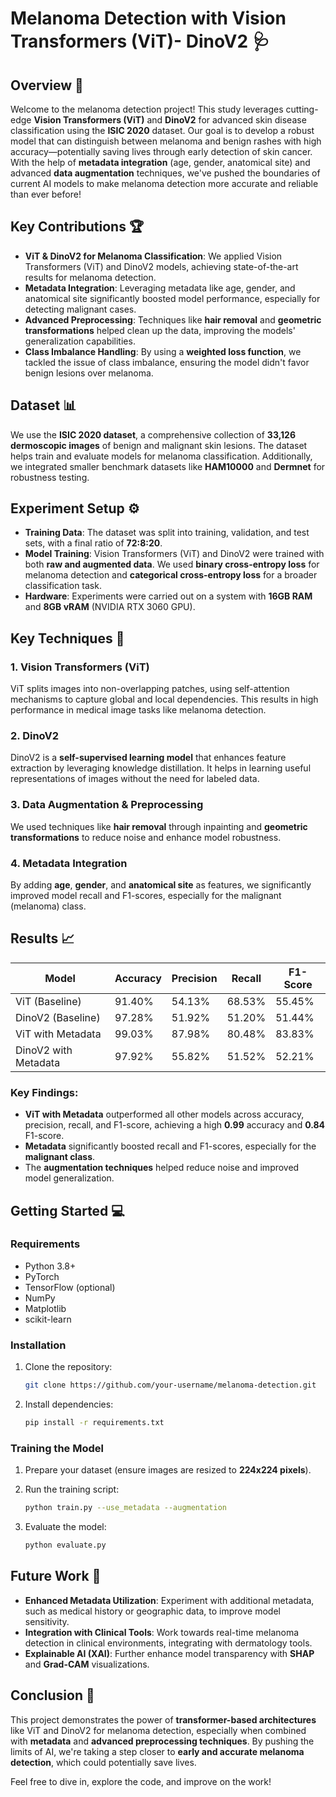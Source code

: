 
# Melanoma Detection with Vision Transformers (ViT)- DinoV2 🩺

## Overview 🌟

Welcome to the melanoma detection project! This study leverages cutting-edge **Vision Transformers (ViT)** and **DinoV2** for advanced skin disease classification using the **ISIC 2020** dataset. Our goal is to develop a robust model that can distinguish between melanoma and benign rashes with high accuracy—potentially saving lives through early detection of skin cancer. With the help of **metadata integration** (age, gender, anatomical site) and advanced **data augmentation** techniques, we've pushed the boundaries of current AI models to make melanoma detection more accurate and reliable than ever before! 

## Key Contributions 🏆

- **ViT & DinoV2 for Melanoma Classification**: We applied Vision Transformers (ViT) and DinoV2 models, achieving state-of-the-art results for melanoma detection.
- **Metadata Integration**: Leveraging metadata like age, gender, and anatomical site significantly boosted model performance, especially for detecting malignant cases.
- **Advanced Preprocessing**: Techniques like **hair removal** and **geometric transformations** helped clean up the data, improving the models' generalization capabilities.
- **Class Imbalance Handling**: By using a **weighted loss function**, we tackled the issue of class imbalance, ensuring the model didn't favor benign lesions over melanoma.

## Dataset 📊

We use the **ISIC 2020 dataset**, a comprehensive collection of **33,126 dermoscopic images** of benign and malignant skin lesions. The dataset helps train and evaluate models for melanoma classification. Additionally, we integrated smaller benchmark datasets like **HAM10000** and **Dermnet** for robustness testing.

## Experiment Setup ⚙️

- **Training Data**: The dataset was split into training, validation, and test sets, with a final ratio of **72:8:20**.
- **Model Training**: Vision Transformers (ViT) and DinoV2 were trained with both **raw and augmented data**. We used **binary cross-entropy loss** for melanoma detection and **categorical cross-entropy loss** for a broader classification task.
- **Hardware**: Experiments were carried out on a system with **16GB RAM** and **8GB vRAM** (NVIDIA RTX 3060 GPU).

## Key Techniques 🧠

### 1. **Vision Transformers (ViT)**  
ViT splits images into non-overlapping patches, using self-attention mechanisms to capture global and local dependencies. This results in high performance in medical image tasks like melanoma detection.

### 2. **DinoV2**  
DinoV2 is a **self-supervised learning model** that enhances feature extraction by leveraging knowledge distillation. It helps in learning useful representations of images without the need for labeled data.

### 3. **Data Augmentation & Preprocessing**  
We used techniques like **hair removal** through inpainting and **geometric transformations** to reduce noise and enhance model robustness.

### 4. **Metadata Integration**  
By adding **age**, **gender**, and **anatomical site** as features, we significantly improved model recall and F1-scores, especially for the malignant (melanoma) class.

## Results 📈

| Model | Accuracy | Precision | Recall | F1-Score |
|-------|----------|-----------|--------|----------|
| ViT (Baseline) | 91.40% | 54.13% | 68.53% | 55.45% |
| DinoV2 (Baseline) | 97.28% | 51.92% | 51.20% | 51.44% |
| ViT with Metadata | 99.03% | 87.98% | 80.48% | 83.83% |
| DinoV2 with Metadata | 97.92% | 55.82% | 51.52% | 52.21% |

### **Key Findings**:
- **ViT with Metadata** outperformed all other models across accuracy, precision, recall, and F1-score, achieving a high **0.99** accuracy and **0.84** F1-score.
- **Metadata** significantly boosted recall and F1-scores, especially for the **malignant class**.
- The **augmentation techniques** helped reduce noise and improved model generalization.
  

## Getting Started 💻

### Requirements

- Python 3.8+
- PyTorch
- TensorFlow (optional)
- NumPy
- Matplotlib
- scikit-learn

### Installation

1. Clone the repository:
   ```bash
   git clone https://github.com/your-username/melanoma-detection.git
   ```

2. Install dependencies:
   ```bash
   pip install -r requirements.txt
   ```

### Training the Model

1. Prepare your dataset (ensure images are resized to **224x224 pixels**).
2. Run the training script:
   ```bash
   python train.py --use_metadata --augmentation
   ```

3. Evaluate the model:
   ```bash
   python evaluate.py
   ```

## Future Work 🔮

- **Enhanced Metadata Utilization**: Experiment with additional metadata, such as medical history or geographic data, to improve model sensitivity.
- **Integration with Clinical Tools**: Work towards real-time melanoma detection in clinical environments, integrating with dermatology tools.
- **Explainable AI (XAI)**: Further enhance model transparency with **SHAP** and **Grad-CAM** visualizations.

## Conclusion 🎯

This project demonstrates the power of **transformer-based architectures** like ViT and DinoV2 for melanoma detection, especially when combined with **metadata** and **advanced preprocessing techniques**. By pushing the limits of AI, we're taking a step closer to **early and accurate melanoma detection**, which could potentially save lives. 

Feel free to dive in, explore the code, and improve on the work! 
